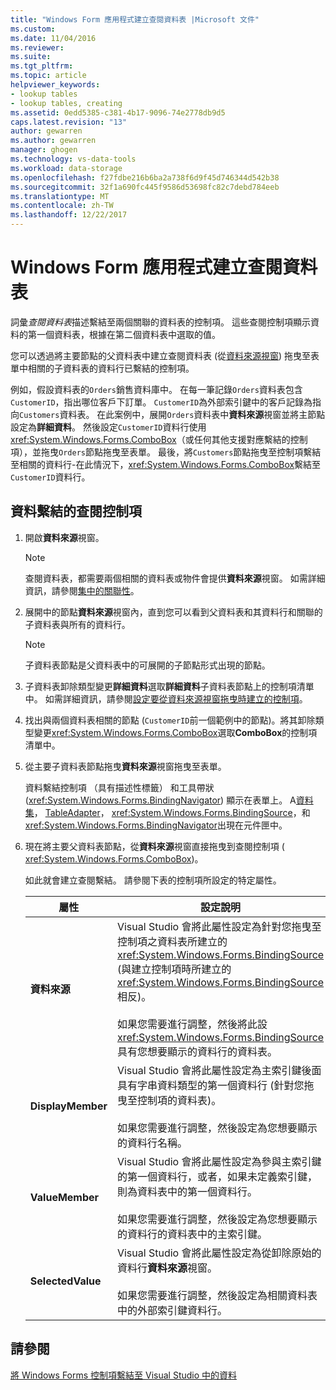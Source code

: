 ```yaml
---
title: "Windows Form 應用程式建立查閱資料表 |Microsoft 文件"
ms.custom: 
ms.date: 11/04/2016
ms.reviewer: 
ms.suite: 
ms.tgt_pltfrm: 
ms.topic: article
helpviewer_keywords:
- lookup tables
- lookup tables, creating
ms.assetid: 0edd5385-c381-4b17-9096-74e2778db9d5
caps.latest.revision: "13"
author: gewarren
ms.author: gewarren
manager: ghogen
ms.technology: vs-data-tools
ms.workload: data-storage
ms.openlocfilehash: f27fdbe216b6ba2a738f6d9f45d746344d542b38
ms.sourcegitcommit: 32f1a690fc445f9586d53698fc82c7debd784eeb
ms.translationtype: MT
ms.contentlocale: zh-TW
ms.lasthandoff: 12/22/2017
---
```

# <a name="create-lookup-tables-in-windows-forms-applications"></a>Windows Form 應用程式建立查閱資料表
詞彙*查閱資料表*描述繫結至兩個關聯的資料表的控制項。 這些查閱控制項顯示資料的第一個資料表，根據在第二個資料表中選取的值。  
  
 您可以透過將主要節點的父資料表中建立查閱資料表 (從[資料來源視窗](add-new-data-sources.md)) 拖曳至表單中相關的子資料表的資料行已繫結的控制項。  
  
 例如，假設資料表的`Orders`銷售資料庫中。 在每一筆記錄`Orders`資料表包含`CustomerID`，指出哪位客戶下訂單。 `CustomerID`為外部索引鍵中的客戶記錄為指向`Customers`資料表。 在此案例中，展開`Orders`資料表中**資料來源**視窗並將主節點設定為**詳細資料**。 然後設定`CustomerID`資料行使用<xref:System.Windows.Forms.ComboBox>（或任何其他支援對應繫結的控制項），並拖曳`Orders`節點拖曳至表單。 最後，將`Customers`節點拖曳至控制項繫結至相關的資料行-在此情況下，<xref:System.Windows.Forms.ComboBox>繫結至`CustomerID`資料行。  
  
## <a name="to-databind-a-lookup-control"></a>資料繫結的查閱控制項  
  
1.  開啟**資料來源**視窗。  
  
    > [!NOTE]
    >  查閱資料表，都需要兩個相關的資料表或物件會提供**資料來源**視窗。 如需詳細資訊，請參閱[集中的關聯性](relationships-in-datasets.md)。  
  
2.  展開中的節點**資料來源**視窗內，直到您可以看到父資料表和其資料行和關聯的子資料表與所有的資料行。  
  
    > [!NOTE]
    >  子資料表節點是父資料表中的可展開的子節點形式出現的節點。  
  
3.  子資料表卸除類型變更**詳細資料**選取**詳細資料**子資料表節點上的控制項清單中。 如需詳細資訊，請參閱[設定要從資料來源視窗拖曳時建立的控制項](../data-tools/set-the-control-to-be-created-when-dragging-from-the-data-sources-window.md)。  
  
4.  找出與兩個資料表相關的節點 (`CustomerID`前一個範例中的節點)。將其卸除類型變更<xref:System.Windows.Forms.ComboBox>選取**ComboBox**的控制項清單中。  
  
5.  從主要子資料表節點拖曳**資料來源**視窗拖曳至表單。  
  
     資料繫結控制項 （具有描述性標籤） 和工具帶狀 (<xref:System.Windows.Forms.BindingNavigator>) 顯示在表單上。 A[資料集](../data-tools/dataset-tools-in-visual-studio.md)， [TableAdapter](../data-tools/create-and-configure-tableadapters.md)， <xref:System.Windows.Forms.BindingSource>，和<xref:System.Windows.Forms.BindingNavigator>出現在元件匣中。  
  
6.  現在將主要父資料表節點，從**資料來源**視窗直接拖曳到查閱控制項 ( <xref:System.Windows.Forms.ComboBox>)。  
  
     如此就會建立查閱繫結。 請參閱下表的控制項所設定的特定屬性。  
  
    |屬性|設定說明|  
    |--------------|----------------------------|  
    |**資料來源**|Visual Studio 會將此屬性設定為針對您拖曳至控制項之資料表所建立的 <xref:System.Windows.Forms.BindingSource> (與建立控制項時所建立的 <xref:System.Windows.Forms.BindingSource> 相反)。<br /><br /> 如果您需要進行調整，然後將此設<xref:System.Windows.Forms.BindingSource>具有您想要顯示的資料行的資料表。|  
    |**DisplayMember**|Visual Studio 會將此屬性設定為主索引鍵後面具有字串資料類型的第一個資料行 (針對您拖曳至控制項的資料表)。<br /><br /> 如果您需要進行調整，然後設定為您想要顯示的資料行名稱。|  
    |**ValueMember**|Visual Studio 會將此屬性設定為參與主索引鍵的第一個資料行，或者，如果未定義索引鍵，則為資料表中的第一個資料行。<br /><br /> 如果您需要進行調整，然後設定為您想要顯示的資料行的資料表中的主索引鍵。|  
    |**SelectedValue**|Visual Studio 會將此屬性設定為從卸除原始的資料行**資料來源**視窗。<br /><br /> 如果您需要進行調整，然後設定為相關資料表中的外部索引鍵資料行。|  
  
## <a name="see-also"></a>請參閱  
 [將 Windows Forms 控制項繫結至 Visual Studio 中的資料](../data-tools/bind-windows-forms-controls-to-data-in-visual-studio.md)